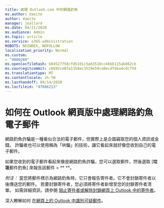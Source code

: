```yaml
---
title: 處理 Outlook.com 中的網路釣魚
ms.author: daeite
author: daeite
manager: joallard
ms.date: 04/21/2020
ms.audience: Admin
ms.topic: article
ms.service: o365-administration
ROBOTS: NOINDEX, NOFOLLOW
localization_priority: Normal
ms.custom:
- "9000289"
ms.openlocfilehash: b84527f58cfd5101c5a63510cc46bb115ab862cb
ms.sourcegitcommit: c6692ce0fa1358ec3529e59ca0ecdfdea4cdc759
ms.translationtype: MT
ms.contentlocale: zh-TW
ms.lasthandoff: 09/14/2020
ms.locfileid: "47666213"
---
```

# <a name="how-to-deal-with-a-phishing-email-in-outlook-on-the-web"></a>如何在 Outlook 網頁版中處理網路釣魚電子郵件

網路釣魚詐騙是一種看似合法的電子郵件，但實際上是企圖竊取您的個人資訊或金錢。 詐騙者也可以使用稱為「哄騙」的技術，讓它看起來就好像您收到自己的電子郵件。

如果您收到的電子郵件看起來像是網路釣魚詐騙，您可以選取郵件，然後選取 [**垃圾**郵件釣魚] 來報告該郵件  >  ** **。

*附注：* 當您將郵件標示為網路釣魚時，它只會報告寄件者。它不會封鎖寄件者以後傳送您的郵件。 若要封鎖寄件者，您必須將寄件者新增至您的封鎖寄件者清單。 如需詳細資訊，請參閱 [阻止寄件者或解除封鎖網頁上 Outlook 中的寄件者](https://support.office.com/article/9bf812d4-6995-4d19-901a-76d6e26939b0)。

深入瞭解如何 [在網頁上的 Outlook 中識別可疑郵件](https://support.office.com/article/3d44102b-6ce3-4f7c-a359-b623bec82206)。